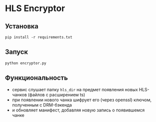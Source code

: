 # HLS Encryptor

## Установка
``pip install -r requirements.txt``

## Запуск
``python encryptor.py``

## Функциональность
- сервис слушает папку ``hls_dir`` на предмет появления новых HLS-чанков (файлов с расширением ts)
- при появлении нового чанка шифрует его (через openssl) ключом, полученным с DRM-бэкенда
- и обновляет манифест, добавляя новую запись о появившемся чанке

